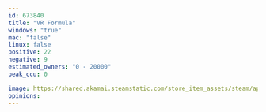 ```yaml
---
id: 673840
title: "VR Formula"
windows: "true"
mac: "false"
linux: false
positive: 22
negative: 9
estimated_owners: "0 - 20000"
peak_ccu: 0

image: https://shared.akamai.steamstatic.com/store_item_assets/steam/apps/673840/header.jpg?t=1519889729
opinions:
---
```

